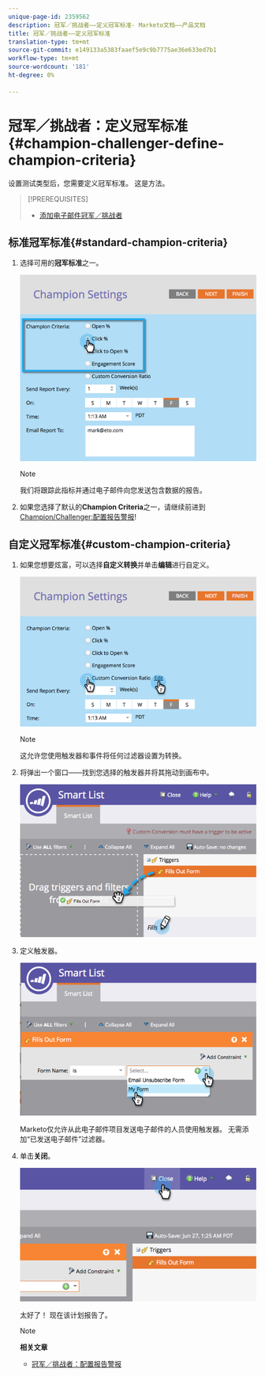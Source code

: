 ```yaml
---
unique-page-id: 2359562
description: 冠军／挑战者——定义冠军标准- Marketo文档——产品文档
title: 冠军／挑战者——定义冠军标准
translation-type: tm+mt
source-git-commit: e149133a5383faaef5e9c9b7775ae36e633ed7b1
workflow-type: tm+mt
source-wordcount: '181'
ht-degree: 0%

---
```



# 冠军／挑战者：定义冠军标准{#champion-challenger-define-champion-criteria}

设置测试类型后，您需要定义冠军标准。 这是方法。

>[!PREREQUISITES]
>
>* [添加电子邮件冠军／挑战者](add-an-email-champion-challenger.md)

>



## 标准冠军标准{#standard-champion-criteria}

1. 选择可用的&#x200B;**冠军标准**&#x200B;之一。

   ![](assets/image2014-9-15-13-3a1-3a15.png)

   >[!NOTE]
   >
   >我们将跟踪此指标并通过电子邮件向您发送包含数据的报告。

1. 如果您选择了默认的&#x200B;**Champion Criteria**&#x200B;之一，请继续前进到[Champion/Challenger:配置报告警报](champion-challenger-configure-report-alerts.md)!

## 自定义冠军标准{#custom-champion-criteria}

1. 如果您想要炫富，可以选择&#x200B;**自定义转换**&#x200B;并单击&#x200B;**编辑**&#x200B;进行自定义。

   ![](assets/image2014-9-15-13-3a2-3a52.png)

   >[!NOTE]
   >
   >这允许您使用触发器和事件将任何过滤器设置为转换。

1. 将弹出一个窗口——找到您选择的触发器并将其拖动到画布中。

   ![](assets/image2014-9-15-13-3a3-3a38.png)

1. 定义触发器。

   ![](assets/image2014-9-15-13-3a3-3a54.png)

   Marketo仅允许从此电子邮件项目发送电子邮件的人员使用触发器。 无需添加“已发送电子邮件”过滤器。

1. 单击&#x200B;**关闭**。

   ![](assets/image2014-9-15-13-3a4-3a7.png)

   太好了！ 现在该计划报告了。

   >[!NOTE]
   >
   >**相关文章**
   >
   >    
   >    
   >    * [冠军／挑战者：配置报告警报](champion-challenger-configure-report-alerts.md)


